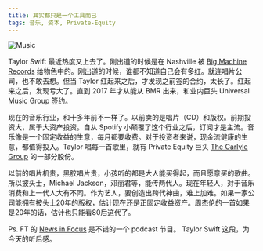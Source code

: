 ```yaml
---
title: 其实都只是一个工具而已
tags: 音乐, 资本, Private-Equity
---
```



![Music](/images/posts/music-biz.jpg)

Taylor Swift 最近热度又上去了。刚出道的时候是在 Nashville 被 [Big Machine Records][Big Machine Records] 给物色中的。刚出道的时候，谁都不知道自己会有多红。就连唱片公司，也不敢去想。但当 Taylor 红起来之后，才发现之前签的合约，太长了。红起来之后，发现亏大了。直到 2017 年才从能从 BMR 出来，和业内巨头 Universal Music Group 签约。

现在的音乐行业，和十多年前不一样了。以前卖的是唱片（CD）和版权。前期投资大，属于大资产投资。自从 Spotify 小颠覆了这个行业之后，订阅才是主流。音乐像是一个固定收益的生意，每月都要收费。对于投资者来说，现金流健康的生意，都值得投入。Taylor 唱每一首歌里，就有 Private Equity 巨头 [The Carlyle Group][The Carlyle Group] 的一部分股份。

以前的唱片机贵，黑胶唱片贵，小孩听的都是大人能买得起，而且愿意买的歌曲。所以披头士，Michael Jackson，邓丽君等，能传两代人。现在年轻人，对于音乐消费和上一代人大有不同。作为艺人，要创造出跨代神曲，难上加难。如果一家公司能拥有披头士20年的版权，估计现在还是正固定收益资产。周杰伦的一首如果是20年的话，估计也只能看80后这代了。

Ps. FT 的 [News in Focus][News in Focus] 是不错的一个 podcast 节目。 Taylor Swift 这段，为今天的听后感。

[Big Machine Records]: https://www.bigmachinelabelgroup.com/labels/big-machine-records
[News in Focus]: https://www.ft.com/content/adabc5fe-a8db-488b-84a6-e761000511e0
[The Carlyle Group]: https://www.carlyle.com/

